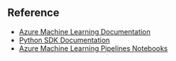 
## Reference

* [Azure Machine Learning Documentation](https://docs.microsoft.com/azure/machine-learning)
* [Python SDK Documentation](https://docs.microsoft.com/python/api/overview/azure/ml/?view=azure-ml-py)
* [Azure Machine Learning Pipelines Notebooks](https://github.com/Azure/MachineLearningNotebooks/tree/master/how-to-use-azureml/machine-learning-pipelines)